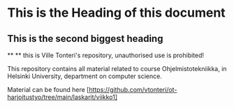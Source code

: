 # This is the Heading of this document
## This is the second biggest heading

** ** this is Ville Tonteri's repository, unauthorised use is prohibited!

This repository contains all material related to course Ohjelmistotekniikka, in Helsinki University, department on computer science.

Material can be found here [https://github.com/vtonteri/ot-harjoitustyo/tree/main/laskarit/viikko1]